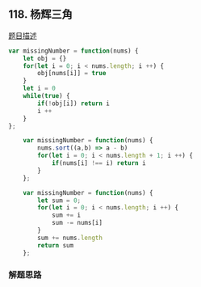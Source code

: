 ## 118. 杨辉三角

[题目描述](https://leetcode-cn.com/problems/missing-number/)


```javascript
var missingNumber = function(nums) {
    let obj = {}
    for(let i = 0; i < nums.length; i ++) {
        obj[nums[i]] = true
    }
    let i = 0
    while(true) {
        if(!obj[i]) return i
        i ++
    }
};
```

```javascript
    var missingNumber = function(nums) {
        nums.sort((a,b) => a - b)
        for(let i = 0; i < nums.length + 1; i ++) {
            if(nums[i] !== i) return i
        }
    };
```

```javascript
    var missingNumber = function(nums) {
        let sum = 0;
        for(let i = 0; i < nums.length; i ++) {
            sum += i
            sum -= nums[i]
        }
        sum += nums.length
        return sum
    };
```

### 解题思路